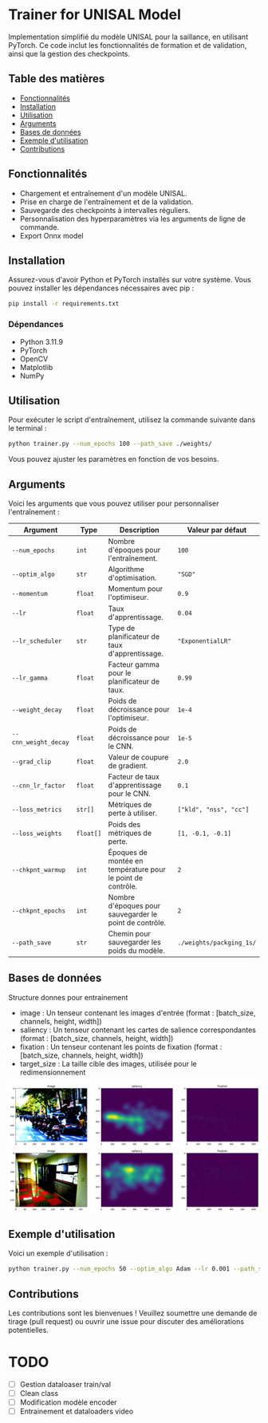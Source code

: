 # Trainer for UNISAL Model

Implementation simplifié du modèle UNISAL pour la saillance, en utilisant PyTorch. Ce code inclut les fonctionnalités de formation et de validation, ainsi que la gestion des checkpoints.

## Table des matières

- [Fonctionnalités](#fonctionnalités)
- [Installation](#installation)
- [Utilisation](#utilisation)
- [Arguments](#arguments)
- [Bases de données](#Bases-de-données)
- [Exemple d'utilisation](#exemple-dutilisation)
- [Contributions](#contributions)

## Fonctionnalités

- Chargement et entraînement d'un modèle UNISAL.
- Prise en charge de l'entraînement et de la validation.
- Sauvegarde des checkpoints à intervalles réguliers.
- Personnalisation des hyperparamètres via les arguments de ligne de commande.
- Export Onnx model

## Installation

Assurez-vous d'avoir Python et PyTorch installés sur votre système. Vous pouvez installer les dépendances nécessaires avec pip :

```bash
pip install -r requirements.txt
```

### Dépendances
- Python 3.11.9
- PyTorch
- OpenCV
- Matplotlib
- NumPy

## Utilisation

Pour exécuter le script d'entraînement, utilisez la commande suivante dans le terminal :

```bash
python trainer.py --num_epochs 100 --path_save ./weights/
```

Vous pouvez ajuster les paramètres en fonction de vos besoins.

## Arguments

Voici les arguments que vous pouvez utiliser pour personnaliser l'entraînement :

| Argument               | Type     | Description                                          | Valeur par défaut           |
|-----------------------|----------|----------------------------------------------------|-----------------------------|
| `--num_epochs`        | `int`    | Nombre d'époques pour l'entraînement.              | `100`                       |
| `--optim_algo`        | `str`    | Algorithme d'optimisation.                         | `"SGD"`                     |
| `--momentum`          | `float`  | Momentum pour l'optimiseur.                        | `0.9`                       |
| `--lr`                | `float`  | Taux d'apprentissage.                              | `0.04`                      |
| `--lr_scheduler`      | `str`    | Type de planificateur de taux d'apprentissage.     | `"ExponentialLR"`           |
| `--lr_gamma`          | `float`  | Facteur gamma pour le planificateur de taux.      | `0.99`                      |
| `--weight_decay`      | `float`  | Poids de décroissance pour l'optimiseur.          | `1e-4`                      |
| `--cnn_weight_decay`  | `float`  | Poids de décroissance pour le CNN.                 | `1e-5`                      |
| `--grad_clip`         | `float`  | Valeur de coupure de gradient.                     | `2.0`                       |
| `--cnn_lr_factor`     | `float`  | Facteur de taux d'apprentissage pour le CNN.      | `0.1`                       |
| `--loss_metrics`      | `str[]`  | Métriques de perte à utiliser.                     | `["kld", "nss", "cc"]`     |
| `--loss_weights`      | `float[]`| Poids des métriques de perte.                      | `[1, -0.1, -0.1]`          |
| `--chkpnt_warmup`     | `int`    | Époques de montée en température pour le point de contrôle. | `2`                  |
| `--chkpnt_epochs`     | `int`    | Nombre d'époques pour sauvegarder le point de contrôle. | `2`                  |
| `--path_save`         | `str`    | Chemin pour sauvegarder les poids du modèle.      | `./weights/packging_1s/`   |


## Bases de données
Structure donnes pour entrainement

- image : Un tenseur contenant les images d'entrée (format : [batch_size, channels, height, width])
- saliency : Un tenseur contenant les cartes de salience correspondantes (format : [batch_size, channels, height, width])
- fixation : Un tenseur contenant les points de fixation (format : [batch_size, channels, height, width])
- target_size : La taille cible des images, utilisée pour le redimensionnement

![Exemple 1](ressources/exemple_1.png)
![Exemple 2](ressources/exemple_2.png)



## Exemple d'utilisation

Voici un exemple d'utilisation :

```bash
python trainer.py --num_epochs 50 --optim_algo Adam --lr 0.001 --path_save ./output/
```

## Contributions

Les contributions sont les bienvenues ! Veuillez soumettre une demande de tirage (pull request) ou ouvrir une issue pour discuter des améliorations potentielles.


# TODO 
- [ ] Gestion dataloaser train/val 
- [ ] Clean class
- [ ] Modification modèle encoder
- [ ] Entrainement et dataloaders video
